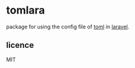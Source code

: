 # tomlara

package for using the config file of [toml](https://github.com/toml-lang/toml) in [laravel](https://laravel.com/).

## licence

MIT
